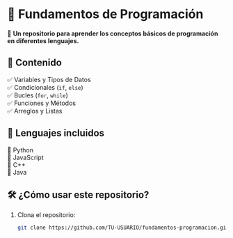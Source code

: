 # 🚀 Fundamentos de Programación  
📌 **Un repositorio para aprender los conceptos básicos de programación en diferentes lenguajes.**  

## 📂 Contenido  
✅ Variables y Tipos de Datos  
✅ Condicionales (`if`, `else`)  
✅ Bucles (`for`, `while`)  
✅ Funciones y Métodos  
✅ Arreglos y Listas  

## 📌 Lenguajes incluidos  
🔹 Python  
🔹 JavaScript  
🔹 C++  
🔹 Java  

## 🛠️ ¿Cómo usar este repositorio?  
1. Clona el repositorio:  
   ```bash
   git clone https://github.com/TU-USUARIO/fundamentos-programacion.git
